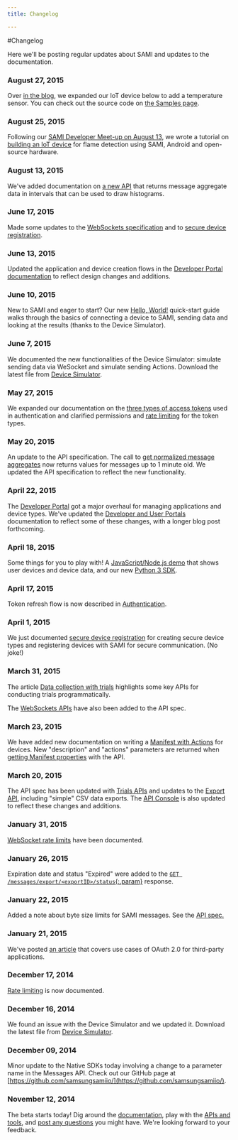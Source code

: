 ```yaml
---
title: Changelog

---
```


#Changelog

Here we'll be posting regular updates about SAMI and updates to the documentation.

### August 27, 2015

Over [in the blog](https://blog.samsungsami.io/development/iot/mobile/2015/08/27/monitor-fire-and-temperature-using-an-arduino-raspberry-pi-and-sami.html), we expanded our IoT device below to add a temperature sensor. You can check out the source code on [the Samples page](/sami/samples/).

### August 25, 2015

Following our [SAMI Developer Meet-up on August 13](https://blog.samsungsami.io/data/development/iot/2015/08/25/sami-and-the-future-of-iot.html), we wrote a tutorial on [building an IoT device](/sami/demos-tools/your-first-iot-device.html) for flame detection using SAMI, Android and open-source hardware.

### August 13, 2015

We've added documentation on [a new API](/sami/api-spec.html#get-normalized-message-histogram) that returns message aggregate data in intervals that can be used to draw histograms. 

### June 17, 2015

Made some updates to the [WebSockets specification](/sami/sami-documentation/sending-and-receiving-data.html#live-streaming-data-with-websocket-api) and to [secure device registration](/sami/sami-documentation/secure-your-devices.html).

### June 13, 2015

Updated the application and device creation flows in the [Developer Portal documentation](/sami/sami-documentation/developer-user-portals.html) to reflect design changes and additions.

### June 10, 2015

New to SAMI and eager to start? Our new [Hello, World!](/sami/sami-documentation/hello-world.html) quick-start guide walks through the basics of connecting a device to SAMI, sending data and looking at the results (thanks to the Device Simulator).

### June 7, 2015

We documented the new functionalities of the Device Simulator: simulate sending data via WeSocket and simulate sending Actions. Download the latest file from [Device Simulator](/sami/demos-tools/device-simulator.html).

### May 27, 2015

We expanded our documentation on the [three types of access tokens](/sami/sami-documentation/authentication.html#three-types-of-access-tokens) used in authentication and clarified permissions and [rate limiting](/sami/sami-documentation/rate-limiting.html#rate-limits-for-three-actors) for the token types.

### May 20, 2015

An update to the API specification. The call to [get normalized message aggregates](/sami/api-spec.html#get-normalized-message-aggregates) now returns values for messages up to 1 minute old. We updated the API specification to reflect the new functionality.

### April 22, 2015

The [Developer Portal](https://devportal.samsungsami.io/) got a major overhaul for managing applications and device types. We've updated the [Developer and User Portals](/sami/sami-documentation/developer-user-portals.html) documentation to reflect some of these changes, with a longer blog post forthcoming.

### April 18, 2015

Some things for you to play with! A [JavaScript/Node.js demo](/sami/samples/) that shows user devices and device data, and our new [Python 3 SDK](/sami/native-SDKs/).

### April 17, 2015

Token refresh flow is now described in [Authentication](/sami/sami-documentation/authentication.html#refresh-a-token).

### April 1, 2015

We just documented [secure device registration](/sami/sami-documentation/secure-your-devices.html) for creating secure device types and registering devices with SAMI for secure communication. (No joke!)

### March 31, 2015

The article [Data collection with trials](/sami/sami-documentation/data-collection-with-trials.html) highlights some key APIs for conducting trials programmatically. 

The [WebSockets APIs](/sami/api-spec.html#websockets) have also been added to the API spec.

### March 23, 2015

We have added new documentation on writing a [Manifest with Actions](/sami/sami-documentation/the-manifest.html#manifests-that-support-actions) for devices. New "description" and "actions" parameters are returned when [getting Manifest properties](/sami/api-spec.html#get-manifest-properties) with the API.

### March 20, 2015

The API spec has been updated with [Trials APIs](/sami/api-spec.html#trials) and updates to the [Export API](/sami/api-spec.html#export), including "simple" CSV data exports. The [API Console](https://api-console.samsungsami.io) is also updated to reflect these changes and additions.

### January 31, 2015

[WebSocket rate limits](/sami/sami-documentation/rate-limiting.html#websocket-limits) have been documented.

### January 26, 2015

Expiration date and status "Expired" were added to the [`GET /messages/export/<exportID>/status`{:.param}](/sami/api-spec.html#check-export-status) response.

### January 22, 2015

Added a note about byte size limits for SAMI messages. See the [API spec.](/sami/api-spec.html#message-limits)

### January 21, 2015

We've posted [an article](/sami/sami-documentation/oauth2-flow-examples.html) that covers use cases of OAuth 2.0 for third-party applications.

### December 17, 2014

[Rate limiting](/sami/sami-documentation/rate-limiting.html) is now documented.

### December 16, 2014

We found an issue with the Device Simulator and we updated it. Download the latest file from [Device Simulator](/sami/demos-tools/device-simulator.html).

### December 09, 2014

Minor update to the Native SDKs today involving a change to a parameter name in the Messages API. Check out our GitHub page at [https://github.com/samsungsamiio/](https://github.com/samsungsamiio/).

### November 12, 2014

The beta starts today! Dig around the [documentation](/sami/sami-documentation/), play with the [APIs and tools](/sami/demos-tools/), and [post any questions](/community/) you might have. We're looking forward to your feedback.
